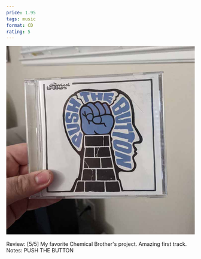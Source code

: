 ```yaml
---
price: 1.95
tags: music
format: CD
rating: 5
---
```

![Push The Button](/assets/img/ibuycrap/pushthebutton.jpg) 

Review: [5/5] My favorite Chemical Brother's project. Amazing first track. 
Notes: PUSH THE BUTTON